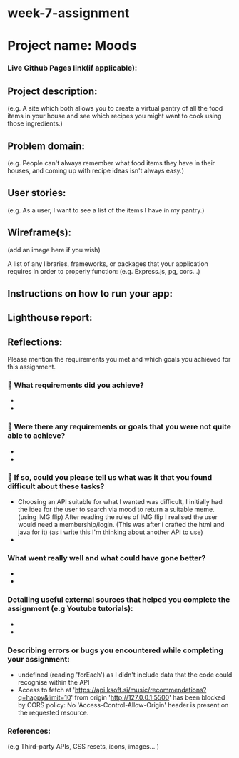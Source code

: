 # week-7-assignment


# Project name: Moods


### Live Github Pages link(if applicable):


## Project description:


(e.g. A site which both allows you to create a virtual pantry of all the food items in your house and see which recipes you might want to cook using those ingredients.)

## Problem domain:

(e.g. People can't always remember what food items they have in their houses, and coming up with recipe ideas isn't always easy.)

## User stories:

(e.g. As a user, I want to see a list of the items I have in my pantry.)

## Wireframe(s):

(add an image here if you wish)

A list of any libraries, frameworks, or packages that your application requires in order to properly function:
(e.g. Express.js, pg, cors...)

## Instructions on how to run your app:

## Lighthouse report:

## Reflections:

Please mention the requirements you met and which goals you achieved for this assignment.

### 🎯 What requirements did you achieve?

-
-

### 🎯 Were there any requirements or goals that you were not quite able to achieve?

-
-

### 🎯 If so, could you please tell us what was it that you found difficult about these tasks?

- Choosing an API suitable for what I wanted was difficult, I initially had the idea for the user to search via mood to return a suitable meme. (using IMG flip) After reading the rules of IMG flip I realised the user would need a membership/login. (This was after i crafted the html and java for it) (as i write this I'm thinking about another API to use)
-

### What went really well and what could have gone better?

-
-

### Detailing useful external sources that helped you complete the assignment (e.g Youtube tutorials):

-
-

### Describing errors or bugs you encountered while completing your assignment:

- undefined (reading 'forEach') as I didn't include data that the code could recognise within the API 
- Access to fetch at 'https://api.ksoft.si/music/recommendations?q=happy&limit=10' from origin 'http://127.0.0.1:5500' has been blocked by CORS policy: No 'Access-Control-Allow-Origin' header is present on the requested resource.

### References:

(e.g Third-party APIs, CSS resets, icons, images... )
